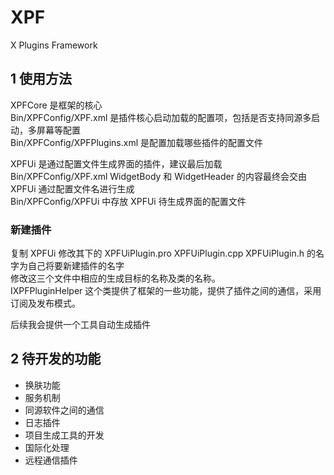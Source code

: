 # XPF

X Plugins Framework

## 1 使用方法

XPFCore 是框架的核心  
Bin/XPFConfig/XPF.xml 是插件核心启动加载的配置项，包括是否支持同源多启动，多屏幕等配置  
Bin/XPFConfig/XPFPlugins.xml 是配置加载哪些插件的配置文件  

XPFUi 是通过配置文件生成界面的插件，建议最后加载  
Bin/XPFConfig/XPF.xml WidgetBody 和 WidgetHeader 的内容最终会交由 XPFUi 通过配置文件名进行生成  
Bin/XPFConfig/XPFUi 中存放 XPFUi 待生成界面的配置文件  

### 新建插件

复制 XPFUi 修改其下的 XPFUiPlugin.pro XPFUiPlugin.cpp XPFUiPlugin.h 的名字为自己将要新建插件的名字  
修改这三个文件中相应的生成目标的名称及类的名称。  
IXPFPluginHelper 这个类提供了框架的一些功能，提供了插件之间的通信，采用订阅及发布模式。  

后续我会提供一个工具自动生成插件  

## 2 待开发的功能

* 换肤功能
* 服务机制
* 同源软件之间的通信
* 日志插件
* 项目生成工具的开发
* 国际化处理
* 远程通信插件
